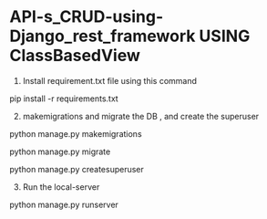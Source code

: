 # API-s_CRUD-using-Django_rest_framework USING ClassBasedView

1) Install requirement.txt file using this command 

pip install -r requirements.txt

2) makemigrations and migrate the DB , and create the superuser

python manage.py makemigrations

python manage.py migrate

python manage.py createsuperuser

3) Run the local-server

python manage.py runserver
